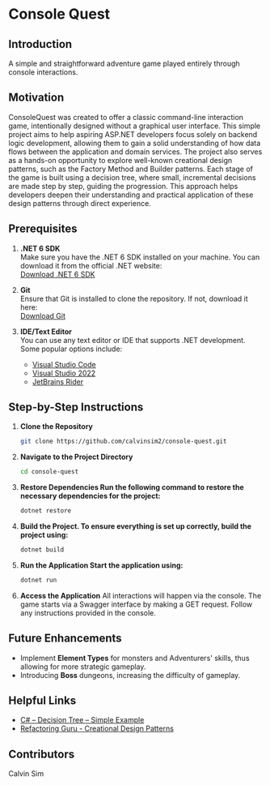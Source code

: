 # Console Quest

## Introduction
A simple and straightforward adventure game played entirely through console interactions.

## Motivation

ConsoleQuest was created to offer a classic command-line interaction game, intentionally designed without a graphical user interface. This simple project aims to help aspiring ASP.NET developers focus solely on backend logic development, allowing them to gain a solid understanding of how data flows between the application and domain services. The project also serves as a hands-on opportunity to explore well-known creational design patterns, such as the Factory Method and Builder patterns. Each stage of the game is built using a decision tree, where small, incremental decisions are made step by step, guiding the progression. This approach helps developers deepen their understanding and practical application of these design patterns through direct experience.

## Prerequisites

1. **.NET 6 SDK**  
   Make sure you have the .NET 6 SDK installed on your machine. You can download it from the official .NET website:  
   [Download .NET 6 SDK](https://dotnet.microsoft.com/download/dotnet/6.0)

2. **Git**  
   Ensure that Git is installed to clone the repository. If not, download it here:  
   [Download Git](https://git-scm.com/downloads)

3. **IDE/Text Editor**  
   You can use any text editor or IDE that supports .NET development. Some popular options include:
   - [Visual Studio Code](https://code.visualstudio.com/)
   - [Visual Studio 2022](https://visualstudio.microsoft.com/vs/)
   - [JetBrains Rider](https://www.jetbrains.com/rider/)

## Step-by-Step Instructions

1. **Clone the Repository**
    ```bash
    git clone https://github.com/calvinsim2/console-quest.git

2. **Navigate to the Project Directory**
    ```bash
    cd console-quest

3. **Restore Dependencies Run the following command to restore the necessary dependencies for the project:**
    ```bash
    dotnet restore

4. **Build the Project. To ensure everything is set up correctly, build the project using:**
    ```bash
    dotnet build

5. **Run the Application Start the application using:**
    ```bash
    dotnet run

6. **Access the Application**
    All interactions will happen via the console. 
    The game starts via a Swagger interface by making a GET request. Follow any instructions provided in the console.

## Future Enhancements
- Implement **Element Types** for monsters and Adventurers' skills, thus allowing for more strategic gameplay.
- Introducing **Boss** dungeons, increasing the difficulty of gameplay.

## Helpful Links
- [C# – Decision Tree – Simple Example](https://code.4noobz.net/decision-tree-simple-example/)
- [Refactoring Guru - Creational Design Patterns](https://refactoring.guru/design-patterns/creational-patterns)

## Contributors

Calvin Sim



